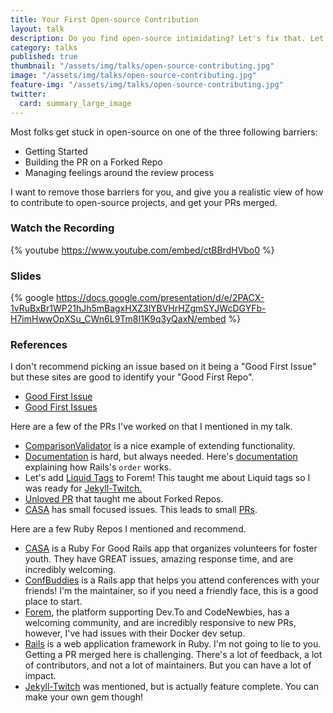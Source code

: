 ```yaml
---
title: Your First Open-source Contribution
layout: talk
description: Do you find open-source intimidating? Let's fix that. Let's talk about how to get started in open-source.
category: talks
published: true
thumbnail: "/assets/img/talks/open-source-contributing.jpg"
image: "/assets/img/talks/open-source-contributing.jpg"
feature-img: "/assets/img/talks/open-source-contributing.jpg"
twitter:
  card: summary_large_image
---
```

Most folks get stuck in open-source on one of the three following barriers:
* Getting Started
* Building the PR on a Forked Repo
* Managing feelings around the review process

I want to remove those barriers for you, and give you a realistic view of how to contribute to open-source projects, and get your PRs merged.

### Watch the Recording

{% youtube https://www.youtube.com/embed/ctBBrdHVbo0 %}

### Slides

{% google https://docs.google.com/presentation/d/e/2PACX-1vRuBxBr1WP21hJh5mBagxHXZ3lYBVHrHZgmSYJWcDGYFb-H7imHwwOpXSu_CWn6L9Tm8I1K9q3yQaxN/embed %}

### References

I don't recommend picking an issue based on it being a "Good First Issue" but these sites are good to identify your "Good First Repo".
- [Good First Issue](https://goodfirstissue.dev/)
- [Good First Issues](https://goodfirstissues.com/)

Here are a few of the PRs I've worked on that I mentioned in my talk.
- [ComparisonValidator](https://github.com/rails/rails/pull/40095) is a nice example of extending functionality.
- [Documentation](https://github.com/rails/rails/pull/42074/files) is hard, but always needed. Here's [documentation](https://github.com/rails/rails/pull/43018) explaining how Rails's `order` works.
- Let's add [Liquid Tags](https://github.com/forem/forem/pull/10577) to Forem! This taught me about Liquid tags so I was ready for [Jekyll-Twitch.](https://github.com/ChaelCodes/jekyll-twitch)
- [Unloved PR](https://github.com/ChaelCodes/BlaysModsDocs) that taught me about Forked Repos.
- [CASA](https://github.com/rubyforgood/casa/pull/1998) has small focused issues. This leads to small [PRs](https://github.com/rubyforgood/casa/pull/2001).

Here are a few Ruby Repos I mentioned and recommend.
- [CASA](https://github.com/rubyforgood/casa) is a Ruby For Good Rails app that organizes volunteers for foster youth. They have GREAT issues, amazing response time, and are incredibly welcoming.
- [ConfBuddies](https://github.com/ChaelCodes/ConfBuddies) is a Rails app that helps you attend conferences with your friends! I'm the maintainer, so if you need a friendly face, this is a good place to start.
- [Forem](https://github.com/forem/forem), the platform supporting Dev.To and CodeNewbies, has a welcoming community, and are incredibly responsive to new PRs, however, I've had issues with their Docker dev setup.
- [Rails](https://github.com/rails/rails) is a web application framework in Ruby. I'm not going to lie to you. Getting a PR merged here is challenging. There's a lot of feedback, a lot of contributors, and not a lot of maintainers. But you can have a lot of impact.
- [Jekyll-Twitch](https://github.com/ChaelCodes/jekyll-twitch) was mentioned, but is actually feature complete. You can make your own gem though!
